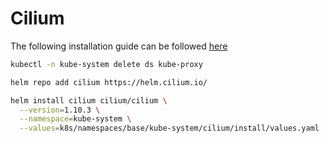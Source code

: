 # Cilium

The following installation guide can be followed [here](https://docs.cilium.io/en/v1.9/gettingstarted/kubeproxy-free/#kubeproxy-free)

```bash
kubectl -n kube-system delete ds kube-proxy
```

```bash
helm repo add cilium https://helm.cilium.io/
```

```bash
helm install cilium cilium/cilium \
  --version=1.10.3 \
  --namespace=kube-system \
  --values=k8s/namespaces/base/kube-system/cilium/install/values.yaml
```
